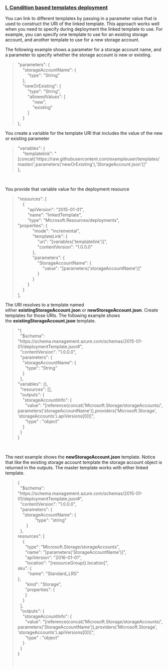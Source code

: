 <font style="segoe ui"><h3><b><u>I.	Condition based templates deployment</h3></b></u>
<p>You can link to different templates by passing in a  parameter value that is used to construct the URI of the linked template. This  approach works well when you need to specify during deployment the linked  template to use. For example, you can specify one template to use for an  existing storage account, and another template to use for a new storage  account.</p>
<p>The following example shows a parameter for a storage  account name, and a parameter to specify whether the storage account is new or  existing.<br>
<div>
  <blockquote>
    <p>&quot;parameters&quot;: { <br>
      &nbsp;&nbsp;&nbsp;      &quot;storageAccountName&quot;: { <br>
      &nbsp;&nbsp;&nbsp;&nbsp;&nbsp;&nbsp;&nbsp;      &quot;type&quot;: &quot;String&quot; <br>
      &nbsp;&nbsp;&nbsp; }, <br>
      &nbsp;&nbsp;&nbsp;      &quot;newOrExisting&quot;: { <br>
      &nbsp;&nbsp;&nbsp;&nbsp;&nbsp;&nbsp;&nbsp;      &quot;type&quot;: &quot;String&quot;, <br>
      &nbsp;&nbsp;&nbsp;&nbsp;&nbsp;&nbsp;&nbsp;      &quot;allowedValues&quot;: [ <br>
      &nbsp;&nbsp;&nbsp;&nbsp;&nbsp;&nbsp;&nbsp;&nbsp;&nbsp;&nbsp;&nbsp;      &quot;new&quot;, <br>
      &nbsp;&nbsp;&nbsp;&nbsp;&nbsp;&nbsp;&nbsp;&nbsp;&nbsp;&nbsp;&nbsp;      &quot;existing&quot; <br>
      &nbsp;&nbsp;&nbsp;&nbsp;&nbsp;&nbsp;&nbsp; ] <br>
      &nbsp;&nbsp;&nbsp; } <br>
      },&nbsp;&nbsp;&nbsp;&nbsp;&nbsp; </p>
  </blockquote>
</div>
</p>
<p>You create a variable for the template URI  that includes the value of the new or existing parameter<br>
</p>
<div>
  <blockquote>
    <p>&quot;variables&quot;: { <br>
      &nbsp;&nbsp;&nbsp;      &quot;templatelink&quot;:      &quot;[concat('https://raw.githubusercontent.com/exampleuser/templates/master/',parameters('newOrExisting'),'StorageAccount.json')]&quot; <br>
      },&nbsp;&nbsp; </p>
  </blockquote>
</div>
<p>&nbsp;</p>
<p>You provide that variable value for the  deployment resource<br>
<div>
  <blockquote>
    <p>&quot;resources&quot;: [ <br>
      &nbsp;&nbsp;&nbsp; { <br>
      &nbsp;&nbsp;&nbsp;&nbsp;&nbsp;&nbsp;&nbsp;      &quot;apiVersion&quot;: &quot;2015-01-01&quot;, <br>
      &nbsp;&nbsp;&nbsp;&nbsp;&nbsp;&nbsp;&nbsp;      &quot;name&quot;: &quot;linkedTemplate&quot;, <br>
      &nbsp;&nbsp;&nbsp;&nbsp;&nbsp;&nbsp;&nbsp;      &quot;type&quot;: &quot;Microsoft.Resources/deployments&quot;,&nbsp;&nbsp; <br>
      &quot;properties&quot;: { <br>
      &nbsp;&nbsp;&nbsp;&nbsp;&nbsp;&nbsp;&nbsp;&nbsp;&nbsp;&nbsp;&nbsp;      &quot;mode&quot;: &quot;incremental&quot;, <br>
      &nbsp;&nbsp;&nbsp;&nbsp;&nbsp;&nbsp;&nbsp;&nbsp;&nbsp;&nbsp;&nbsp;      &quot;templateLink&quot;: { <br>
      &nbsp;&nbsp;&nbsp;&nbsp;&nbsp;&nbsp;&nbsp;&nbsp;&nbsp;&nbsp;&nbsp;&nbsp;&nbsp;&nbsp;&nbsp;      &quot;uri&quot;: &quot;[variables('templatelink')]&quot;, <br>
      &nbsp;&nbsp;&nbsp;&nbsp;&nbsp;&nbsp;&nbsp;&nbsp;&nbsp;&nbsp;&nbsp;&nbsp;&nbsp;&nbsp;&nbsp;      &quot;contentVersion&quot;: &quot;1.0.0.0&quot; <br>
      &nbsp;&nbsp;&nbsp;&nbsp;&nbsp;&nbsp;&nbsp;&nbsp;&nbsp;&nbsp;&nbsp; }, <br>
      &nbsp;&nbsp;&nbsp;&nbsp;&nbsp;&nbsp;&nbsp;&nbsp;&nbsp;&nbsp;&nbsp;      &quot;parameters&quot;: { <br>
      &nbsp;&nbsp;&nbsp;&nbsp;&nbsp;&nbsp;&nbsp;&nbsp;&nbsp;&nbsp;&nbsp;&nbsp;&nbsp;&nbsp;&nbsp;      &quot;StorageAccountName&quot;: { <br>
      &nbsp;&nbsp;&nbsp;&nbsp;&nbsp;&nbsp;&nbsp;&nbsp;&nbsp;&nbsp;&nbsp;&nbsp;&nbsp;&nbsp;&nbsp;&nbsp;&nbsp;&nbsp;&nbsp;      &quot;value&quot;: &quot;[parameters('storageAccountName')]&quot; <br>
      &nbsp;&nbsp;&nbsp;&nbsp;&nbsp;&nbsp;&nbsp;&nbsp;&nbsp;&nbsp;&nbsp;&nbsp;&nbsp;&nbsp;&nbsp; } <br>
      &nbsp;&nbsp;&nbsp;&nbsp;&nbsp;&nbsp;&nbsp;&nbsp;&nbsp;&nbsp;&nbsp; } <br>
      &nbsp;&nbsp;&nbsp;&nbsp;&nbsp;&nbsp;&nbsp; } <br>
      &nbsp;&nbsp;&nbsp; } <br>
      ], </p>
  </blockquote>
</div>
</p>
<p>The URI resolves to a template named  either&nbsp;<strong>existingStorageAccount.json</strong>&nbsp;or&nbsp;<strong>newStorageAccount.json</strong>.  Create templates for those URIs. The following example shows the&nbsp;<strong>existingStorageAccount.json</strong>&nbsp;template.<br>
<div>
  <blockquote>
    <p>&quot;{ <br>
      &nbsp;      &quot;$schema&quot;:      &quot;https://schema.management.azure.com/schemas/2015-01-01/deploymentTemplate.json#&quot;, <br>
      &nbsp;      &quot;contentVersion&quot;: &quot;1.0.0.0&quot;, <br>
      &nbsp;      &quot;parameters&quot;: { <br>
      &nbsp;&nbsp;&nbsp;      &quot;storageAccountName&quot;: { <br>
      &nbsp;&nbsp;&nbsp;&nbsp;&nbsp;      &quot;type&quot;: &quot;String&quot; <br>
      &nbsp;&nbsp;&nbsp; } <br>
      &nbsp; }, <br>
      &quot;variables&quot;: {}, <br>
      &nbsp;      &quot;resources&quot;: [], <br>
      &nbsp;      &quot;outputs&quot;: { <br>
      &nbsp;&nbsp;&nbsp;      &quot;storageAccountInfo&quot;: { <br>
      &nbsp;&nbsp;&nbsp;&nbsp;&nbsp;      &quot;value&quot;:      &quot;[reference(concat('Microsoft.Storage/storageAccounts/',      parameters('storageAccountName')),providers('Microsoft.Storage',      'storageAccounts').apiVersions[0])]&quot;, <br>
      &nbsp;&nbsp;&nbsp;&nbsp;&nbsp;      &quot;type&quot; : &quot;object&quot; <br>
      &nbsp;&nbsp;&nbsp; } <br>
      &nbsp; } <br>
      } </p>
  </blockquote>
</div>
<p>&nbsp;</p>
<p>The next example shows the&nbsp;<strong>newStorageAccount.json</strong>&nbsp;template.  Notice that like the existing storage account template the storage account  object is returned in the outputs. The master template works with either linked  template.<br>
</p>
<div>
  <blockquote>
    <p>{ <br>
      &nbsp;      &quot;$schema&quot;:      &quot;https://schema.management.azure.com/schemas/2015-01-01/deploymentTemplate.json#&quot;, <br>
      &nbsp;      &quot;contentVersion&quot;: &quot;1.0.0.0&quot;, <br>
      &nbsp;      &quot;parameters&quot;: { <br>
      &nbsp;&nbsp;&nbsp;      &quot;storageAccountName&quot;: { <br>
      &nbsp;&nbsp;&nbsp;&nbsp;&nbsp;&nbsp;&nbsp;&nbsp;&nbsp;&nbsp;&nbsp;&nbsp;&nbsp; &quot;type&quot;:      &quot;string&quot; <br>
      &nbsp;&nbsp;&nbsp; &nbsp;&nbsp; } <br>
      &nbsp; }, <br>
      resources&quot;: [ <br>
      &nbsp;&nbsp;&nbsp; { <br>
      &nbsp;&nbsp;&nbsp;&nbsp;&nbsp;      &quot;type&quot;: &quot;Microsoft.Storage/storageAccounts&quot;, <br>
      &nbsp;&nbsp;&nbsp;&nbsp;&nbsp;      &quot;name&quot;: &quot;[parameters('StorageAccountName')]&quot;, <br>
      &nbsp;&nbsp;&nbsp;&nbsp;&nbsp;      &quot;apiVersion&quot;: &quot;2016-01-01&quot;, <br>
      &nbsp;&nbsp;&nbsp;&nbsp;&nbsp;      &quot;location&quot;: &quot;[resourceGroup().location]&quot;, <br>
      sku&quot;: { <br>
      &nbsp;&nbsp;&nbsp;&nbsp;&nbsp;&nbsp;&nbsp;      &quot;name&quot;: &quot;Standard_LRS&quot; <br>
      }, <br>
      &nbsp;&nbsp;&nbsp;&nbsp;&nbsp;      &quot;kind&quot;: &quot;Storage&quot;, <br>
      &nbsp;&nbsp;&nbsp;&nbsp;&nbsp;      &quot;properties&quot;: { <br>
      &nbsp;&nbsp;&nbsp;&nbsp;&nbsp; } <br>
      &nbsp;&nbsp;&nbsp; } <br>
      &nbsp; ], <br>
      &nbsp;      &quot;outputs&quot;: { <br>
      &nbsp;&nbsp;&nbsp;      &quot;storageAccountInfo&quot;: { <br>
      &nbsp;&nbsp;&nbsp;&nbsp;&nbsp;      &quot;value&quot;:      &quot;[reference(concat('Microsoft.Storage/storageAccounts/',      parameters('StorageAccountName')),providers('Microsoft.Storage',      'storageAccounts').apiVersions[0])]&quot;, <br>
      &nbsp;&nbsp;&nbsp;&nbsp;&nbsp;      &quot;type&quot; : &quot;object&quot; <br>
      &nbsp;&nbsp;&nbsp; } <br>
      &nbsp; } <br>
      } </p>
    <p>&nbsp;</p>
  </blockquote>
</div>
</p></font>
